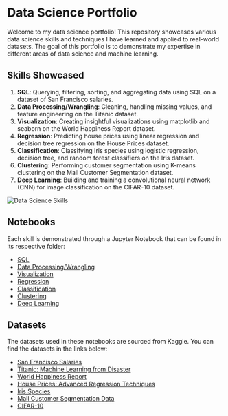 # Data Science Portfolio

Welcome to my data science portfolio! This repository showcases various data science skills and techniques I have learned and applied to real-world datasets. The goal of this portfolio is to demonstrate my expertise in different areas of data science and machine learning.

## Skills Showcased

1. **SQL**: Querying, filtering, sorting, and aggregating data using SQL on a dataset of San Francisco salaries.
2. **Data Processing/Wrangling**: Cleaning, handling missing values, and feature engineering on the Titanic dataset.
3. **Visualization**: Creating insightful visualizations using matplotlib and seaborn on the World Happiness Report dataset.
4. **Regression**: Predicting house prices using linear regression and decision tree regression on the House Prices dataset.
5. **Classification**: Classifying Iris species using logistic regression, decision tree, and random forest classifiers on the Iris dataset.
6. **Clustering**: Performing customer segmentation using K-means clustering on the Mall Customer Segmentation dataset.
7. **Deep Learning**: Building and training a convolutional neural network (CNN) for image classification on the CIFAR-10 dataset.

![Data Science Skills](your-image-link-here)

## Notebooks

Each skill is demonstrated through a Jupyter Notebook that can be found in its respective folder:

- [SQL](./sql/sql_analysis.ipynb)
- [Data Processing/Wrangling](./data_processing/data_wrangling.ipynb)
- [Visualization](./visualization/data_visualization.ipynb)
- [Regression](./regression/regression_analysis.ipynb)
- [Classification](./classification/classification_analysis.ipynb)
- [Clustering](./clustering/clustering_analysis.ipynb)
- [Deep Learning](./deep_learning/deep_learning_analysis.ipynb)

## Datasets

The datasets used in these notebooks are sourced from Kaggle. You can find the datasets in the links below:

- [San Francisco Salaries](https://www.kaggle.com/kaggle/sf-salaries)
- [Titanic: Machine Learning from Disaster](https://www.kaggle.com/c/titanic/data)
- [World Happiness Report](https://www.kaggle.com/unsdsn/world-happiness)
- [House Prices: Advanced Regression Techniques](https://www.kaggle.com/c/house-prices-advanced-regression-techniques/data)
- [Iris Species](https://www.kaggle.com/uciml/iris)
- [Mall Customer Segmentation Data](https://www.kaggle.com/vjchoudhary7/customer-segmentation-tutorial-in-python)
- [CIFAR-10](https://www.kaggle.com/c/cifar-10)
